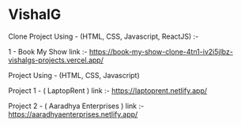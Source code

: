# VishalG
Clone Project Using - (HTML, CSS, Javascript, ReactJS) :-

1 - Book My Show link :- https://book-my-show-clone-4tn1-iv2i5jlbz-vishalgs-projects.vercel.app/

Project Using - (HTML, CSS, Javascript)

Project 1 - ( LaptopRent ) link :- https://laptoprent.netlify.app/

Project 2 - ( Aaradhya Enterprises ) link :- https://aaradhyaenterprises.netlify.app/
